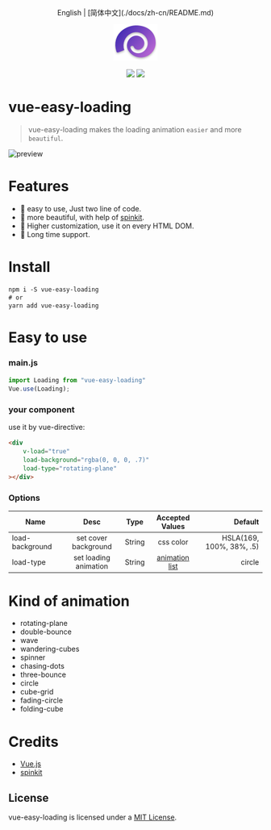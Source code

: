 <p align="center">English | [简体中文](./docs/zh-cn/README.md)</p>


<p align="center"><img src="./static/icon.png" /></p>

<p align="center">
    <img src="https://img.shields.io/npm/v/npm.svg" />
    <img src="https://img.shields.io/cocoapods/l/AFNetworking.svg" />
</p>



# vue-easy-loading

> vue-easy-loading makes the loading animation <code>easier</code> and more <code>beautiful</code>. 

![preview](./static/preview.gif)



# Features

- 🍳 easy to use, Just two line of code.
- 🎫 more beautiful, with help of [spinkit](https://github.com/tobiasahlin/SpinKit).
- 🚗 Higher customization, use it on every HTML DOM.
- 💪 Long time support.

# Install

```shell
npm i -S vue-easy-loading
# or
yarn add vue-easy-loading
```



# Easy to use

### main.js

```javascript
import Loading from "vue-easy-loading"
Vue.use(Loading);
```

###  your component

use it by vue-directive:

```html
<div 
    v-load="true"
    load-background="rgba(0, 0, 0, .7)"
    load-type="rotating-plane"
></div>
```


### Options
| Name | Desc | Type | Accepted Values | Default |
|- | :-: | :-: | :-:|  -: |
|load-background | set cover background | String | css color | HSLA(169, 100%, 38%, .5)|
|load-type | set loading animation | String | <a href="#list">animation list</a> | circle|



<h1 id="list">Kind of animation</h1>

- rotating-plane
- double-bounce
- wave
- wandering-cubes
- spinner
- chasing-dots
- three-bounce
- circle
- cube-grid
- fading-circle
- folding-cube



# Credits

- [Vue.js](https://github.com/vuejs/vue)
- [spinkit](https://github.com/tobiasahlin/SpinKit)


## License

vue-easy-loading is licensed under a [MIT License](./LICENSE).
